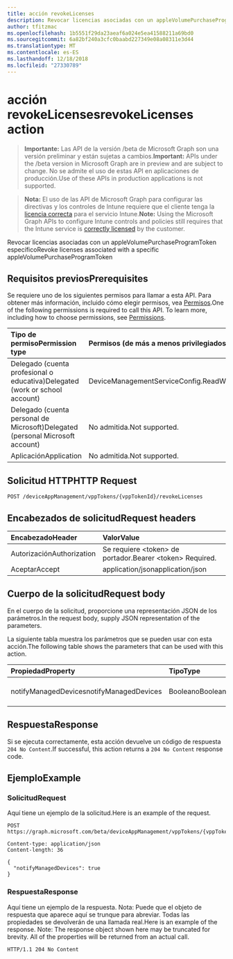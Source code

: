 ```yaml
---
title: acción revokeLicenses
description: Revocar licencias asociadas con un appleVolumePurchaseProgramToken específico
author: tfitzmac
ms.openlocfilehash: 1b5551f29da23aeaf6a024e5ea41588211a69bd0
ms.sourcegitcommit: 6a82bf240a3cfc0baabd227349e08a08311e3d44
ms.translationtype: MT
ms.contentlocale: es-ES
ms.lasthandoff: 12/18/2018
ms.locfileid: "27330789"
---
```

# <a name="revokelicenses-action"></a><span data-ttu-id="9347d-103">acción revokeLicenses</span><span class="sxs-lookup"><span data-stu-id="9347d-103">revokeLicenses action</span></span>

> <span data-ttu-id="9347d-104">**Importante:** Las API de la versión /beta de Microsoft Graph son una versión preliminar y están sujetas a cambios.</span><span class="sxs-lookup"><span data-stu-id="9347d-104">**Important:** APIs under the /beta version in Microsoft Graph are in preview and are subject to change.</span></span> <span data-ttu-id="9347d-105">No se admite el uso de estas API en aplicaciones de producción.</span><span class="sxs-lookup"><span data-stu-id="9347d-105">Use of these APIs in production applications is not supported.</span></span>

> <span data-ttu-id="9347d-106">**Nota:** El uso de las API de Microsoft Graph para configurar las directivas y los controles de Intune requiere que el cliente tenga la [licencia correcta](https://go.microsoft.com/fwlink/?linkid=839381) para el servicio Intune.</span><span class="sxs-lookup"><span data-stu-id="9347d-106">**Note:** Using the Microsoft Graph APIs to configure Intune controls and policies still requires that the Intune service is [correctly licensed](https://go.microsoft.com/fwlink/?linkid=839381) by the customer.</span></span>

<span data-ttu-id="9347d-107">Revocar licencias asociadas con un appleVolumePurchaseProgramToken específico</span><span class="sxs-lookup"><span data-stu-id="9347d-107">Revoke licenses associated with a specific appleVolumePurchaseProgramToken</span></span>
## <a name="prerequisites"></a><span data-ttu-id="9347d-108">Requisitos previos</span><span class="sxs-lookup"><span data-stu-id="9347d-108">Prerequisites</span></span>
<span data-ttu-id="9347d-p102">Se requiere uno de los siguientes permisos para llamar a esta API. Para obtener más información, incluido cómo elegir permisos, vea [Permisos](/graph/permissions-reference).</span><span class="sxs-lookup"><span data-stu-id="9347d-p102">One of the following permissions is required to call this API. To learn more, including how to choose permissions, see [Permissions](/graph/permissions-reference).</span></span>

|<span data-ttu-id="9347d-111">Tipo de permiso</span><span class="sxs-lookup"><span data-stu-id="9347d-111">Permission type</span></span>|<span data-ttu-id="9347d-112">Permisos (de más a menos privilegiados)</span><span class="sxs-lookup"><span data-stu-id="9347d-112">Permissions (from most to least privileged)</span></span>|
|:---|:---|
|<span data-ttu-id="9347d-113">Delegado (cuenta profesional o educativa)</span><span class="sxs-lookup"><span data-stu-id="9347d-113">Delegated (work or school account)</span></span>|<span data-ttu-id="9347d-114">DeviceManagementServiceConfig.ReadWrite.All</span><span class="sxs-lookup"><span data-stu-id="9347d-114">DeviceManagementServiceConfig.ReadWrite.All</span></span>|
|<span data-ttu-id="9347d-115">Delegado (cuenta personal de Microsoft)</span><span class="sxs-lookup"><span data-stu-id="9347d-115">Delegated (personal Microsoft account)</span></span>|<span data-ttu-id="9347d-116">No admitida.</span><span class="sxs-lookup"><span data-stu-id="9347d-116">Not supported.</span></span>|
|<span data-ttu-id="9347d-117">Aplicación</span><span class="sxs-lookup"><span data-stu-id="9347d-117">Application</span></span>|<span data-ttu-id="9347d-118">No admitida.</span><span class="sxs-lookup"><span data-stu-id="9347d-118">Not supported.</span></span>|

## <a name="http-request"></a><span data-ttu-id="9347d-119">Solicitud HTTP</span><span class="sxs-lookup"><span data-stu-id="9347d-119">HTTP Request</span></span>
<!-- {
  "blockType": "ignored"
}
-->
``` http
POST /deviceAppManagement/vppTokens/{vppTokenId}/revokeLicenses
```

## <a name="request-headers"></a><span data-ttu-id="9347d-120">Encabezados de solicitud</span><span class="sxs-lookup"><span data-stu-id="9347d-120">Request headers</span></span>
|<span data-ttu-id="9347d-121">Encabezado</span><span class="sxs-lookup"><span data-stu-id="9347d-121">Header</span></span>|<span data-ttu-id="9347d-122">Valor</span><span class="sxs-lookup"><span data-stu-id="9347d-122">Value</span></span>|
|:---|:---|
|<span data-ttu-id="9347d-123">Autorización</span><span class="sxs-lookup"><span data-stu-id="9347d-123">Authorization</span></span>|<span data-ttu-id="9347d-124">Se requiere &lt;token&gt; de portador.</span><span class="sxs-lookup"><span data-stu-id="9347d-124">Bearer &lt;token&gt; Required.</span></span>|
|<span data-ttu-id="9347d-125">Aceptar</span><span class="sxs-lookup"><span data-stu-id="9347d-125">Accept</span></span>|<span data-ttu-id="9347d-126">application/json</span><span class="sxs-lookup"><span data-stu-id="9347d-126">application/json</span></span>|

## <a name="request-body"></a><span data-ttu-id="9347d-127">Cuerpo de la solicitud</span><span class="sxs-lookup"><span data-stu-id="9347d-127">Request body</span></span>
<span data-ttu-id="9347d-128">En el cuerpo de la solicitud, proporcione una representación JSON de los parámetros.</span><span class="sxs-lookup"><span data-stu-id="9347d-128">In the request body, supply JSON representation of the parameters.</span></span>

<span data-ttu-id="9347d-129">La siguiente tabla muestra los parámetros que se pueden usar con esta acción.</span><span class="sxs-lookup"><span data-stu-id="9347d-129">The following table shows the parameters that can be used with this action.</span></span>

|<span data-ttu-id="9347d-130">Propiedad</span><span class="sxs-lookup"><span data-stu-id="9347d-130">Property</span></span>|<span data-ttu-id="9347d-131">Tipo</span><span class="sxs-lookup"><span data-stu-id="9347d-131">Type</span></span>|<span data-ttu-id="9347d-132">Descripción</span><span class="sxs-lookup"><span data-stu-id="9347d-132">Description</span></span>|
|:---|:---|:---|
|<span data-ttu-id="9347d-133">notifyManagedDevices</span><span class="sxs-lookup"><span data-stu-id="9347d-133">notifyManagedDevices</span></span>|<span data-ttu-id="9347d-134">Booleano</span><span class="sxs-lookup"><span data-stu-id="9347d-134">Boolean</span></span>|<span data-ttu-id="9347d-135">Todavía no documentado</span><span class="sxs-lookup"><span data-stu-id="9347d-135">Not yet documented</span></span>|



## <a name="response"></a><span data-ttu-id="9347d-136">Respuesta</span><span class="sxs-lookup"><span data-stu-id="9347d-136">Response</span></span>
<span data-ttu-id="9347d-137">Si se ejecuta correctamente, esta acción devuelve un código de respuesta `204 No Content`.</span><span class="sxs-lookup"><span data-stu-id="9347d-137">If successful, this action returns a `204 No Content` response code.</span></span>

## <a name="example"></a><span data-ttu-id="9347d-138">Ejemplo</span><span class="sxs-lookup"><span data-stu-id="9347d-138">Example</span></span>
### <a name="request"></a><span data-ttu-id="9347d-139">Solicitud</span><span class="sxs-lookup"><span data-stu-id="9347d-139">Request</span></span>
<span data-ttu-id="9347d-140">Aquí tiene un ejemplo de la solicitud.</span><span class="sxs-lookup"><span data-stu-id="9347d-140">Here is an example of the request.</span></span>
``` http
POST https://graph.microsoft.com/beta/deviceAppManagement/vppTokens/{vppTokenId}/revokeLicenses

Content-type: application/json
Content-length: 36

{
  "notifyManagedDevices": true
}
```

### <a name="response"></a><span data-ttu-id="9347d-141">Respuesta</span><span class="sxs-lookup"><span data-stu-id="9347d-141">Response</span></span>
<span data-ttu-id="9347d-p103">Aquí tiene un ejemplo de la respuesta. Nota: Puede que el objeto de respuesta que aparece aquí se trunque para abreviar. Todas las propiedades se devolverán de una llamada real.</span><span class="sxs-lookup"><span data-stu-id="9347d-p103">Here is an example of the response. Note: The response object shown here may be truncated for brevity. All of the properties will be returned from an actual call.</span></span>
``` http
HTTP/1.1 204 No Content
```





